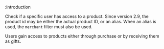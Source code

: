 :introduction

Check if a specific user has access to a product. Since version 2.9, the product
id may be either the actual product ID, or an alias. When an alias is used, the
`merchant` filter must also be used.

Users gain access to products either through purchase or by receiving them as
gifts.
